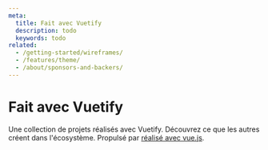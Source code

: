 ```yaml
---
meta:
  title: Fait avec Vuetify
  description: todo
  keywords: todo
related:
  - /getting-started/wireframes/
  - /features/theme/
  - /about/sponsors-and-backers/
---
```


# Fait avec Vuetify

Une collection de projets réalisés avec Vuetify. Découvrez ce que les autres créent dans l'écosystème. Propulsé par [réalisé avec vue.js](https://madewithvuejs.com/vuetify?ref=vuetifyjs.com).

<vuetify-projects />

<backmatter />
